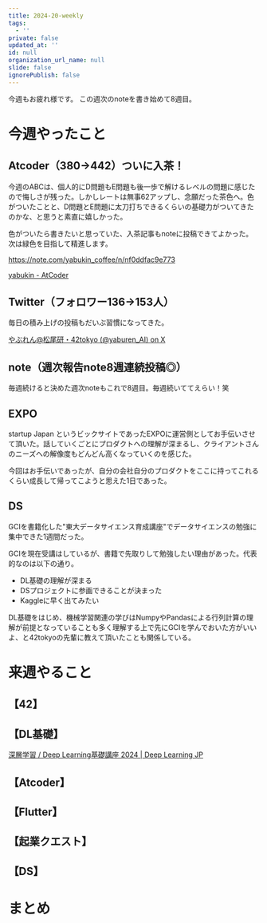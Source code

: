 ```yaml
---
title: 2024-20-weekly
tags:
  - ''
private: false
updated_at: ''
id: null
organization_url_name: null
slide: false
ignorePublish: false
---
```

今週もお疲れ様です。
この週次のnoteを書き始めて8週目。

# 今週やったこと
## Atcoder（380→442）ついに入茶！
今週のABCは、個人的にD問題もE問題も後一歩で解けるレベルの問題に感じたので悔しさが残った。しかしレートは無事62アップし、念願だった茶色へ。色がついたことと、D問題とE問題に太刀打ちできるくらいの基礎力がついてきたのかな、と思うと素直に嬉しかった。

色がついたら書きたいと思っていた、入茶記事もnoteに投稿できてよかった。次は緑色を目指して精進します。

https://note.com/yabukin_coffee/n/nf0ddfac9e773

[yabukin - AtCoder](https://atcoder.jp/users/yabukin)

## Twitter（フォロワー136→153人）
毎日の積み上げの投稿もだいぶ習慣になってきた。

[やぶれん@松尾研・42tokyo (@yaburen_AI) on X](https://twitter.com/yaburen_AI)

## note（週次報告note8週連続投稿◎）

毎週続けると決めた週次noteもこれで8週目。毎週続いててえらい！笑

## EXPO
startup Japan というビックサイトであったEXPOに運営側としてお手伝いさせて頂いた。話していくごとにプロダクトへの理解が深まるし、クライアントさんのニーズへの解像度もどんどん高くなっていくのを感じた。

今回はお手伝いであったが、自分の会社自分のプロダクトをここに持ってこれるくらい成長して帰ってこようと思えた1日であった。

## DS
GCIを書籍化した"東大データサイエンス育成講座"でデータサイエンスの勉強に集中できた1週間だった。

GCIを現在受講はしているが、書籍で先取りして勉強したい理由があった。代表的なのは以下の通り。

 - DL基礎の理解が深まる
 - DSプロジェクトに参画できることが決まった
 - Kaggleに早く出てみたい

DL基礎をはじめ、機械学習関連の学びはNumpyやPandasによる行列計算の理解が前提となっていることも多く理解する上で先にGCIを学んでおいた方がいいよ、と42tokyoの先輩に教えて頂いたことも関係している。

# 来週やること

## 【42】

## 【DL基礎】

[深層学習 / Deep Learning基礎講座 2024 | Deep Learning JP](https://deeplearning.jp/lectures/dlb2024/)

## 【Atcoder】

## 【Flutter】

## 【起業クエスト】

## 【DS】

# まとめ